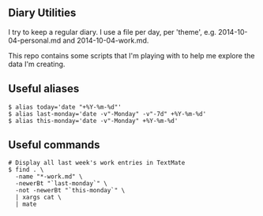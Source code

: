 ## Diary Utilities

I try to keep a regular diary. I use a file per day, per 'theme', e.g. 2014-10-04-personal.md and 2014-10-04-work.md.

This repo contains some scripts that I'm playing with to help me explore the data I'm creating.

## Useful aliases

    $ alias today='date "+%Y-%m-%d"'
    $ alias last-monday='date -v"-Monday" -v"-7d" +%Y-%m-%d'
    $ alias this-monday='date -v"-Monday" +%Y-%m-%d'

## Useful commands

    # Display all last week's work entries in TextMate
    $ find . \
      -name "*-work.md" \
      -newerBt "`last-monday`" \
      -not -newerBt "`this-monday`" \
      | xargs cat \
      | mate

